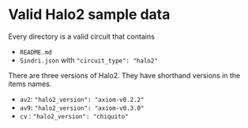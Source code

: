 # Valid Halo2 sample data

Every directory is a valid circuit that contains
- `README.md`
- `Sindri.json` with `"circuit_type": "halo2"`

There are three versions of Halo2. They have shorthand versions in the items names.
- `av2`: `"halo2_version": "axiom-v0.2.2"`
- `av9`: `"halo2_version": "axiom-v0.3.0"`
- `cv` : `"halo2_version": "chiquito"`
